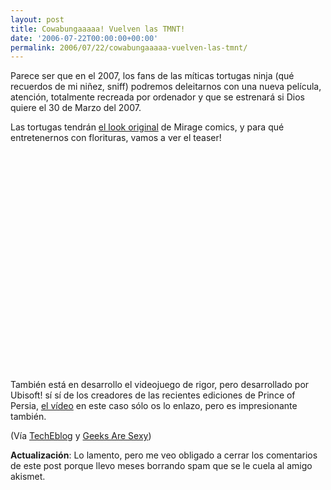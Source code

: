```yaml
---
layout: post
title: Cowabungaaaaa! Vuelven las TMNT!
date: '2006-07-22T00:00:00+00:00'
permalink: 2006/07/22/cowabungaaaaa-vuelven-las-tmnt/
---
```

Parece ser que en el 2007, los fans de las míticas tortugas ninja (qué recuerdos de mi niñez, sniff) podremos deleitarnos con una nueva película, atención, totalmente recreada por ordenador y que se estrenará si Dios quiere el 30 de Marzo del 2007.

Las tortugas tendrán <a href="http://en.wikipedia.org/wiki/Teenage_Mutant_Ninja_Turtles_(Mirage_comics)">el look original</a> de Mirage comics, y para qué entretenernos con florituras, vamos a ver el teaser!

<object width="425" height="350"><param name="movie" value="http://www.youtube.com/v/JwcH1RliBZ8"></param><embed src="http://www.youtube.com/v/JwcH1RliBZ8" type="application/x-shockwave-flash" width="425" height="350"></embed></object>

También está en desarrollo el videojuego de rigor, pero desarrollado por Ubisoft! sí sí de los creadores de las recientes ediciones de Prince of Persia, <a href="http://www.youtube.com/watch?v=uAArd_6Ohbc">el vídeo</a> en este caso sólo os lo enlazo, pero es impresionante también.

(Vía <a href="http://www.techeblog.com/index.php/tech-gadget/first-look-ubisofts-tmnt-game">TechEblog</a> y <a href="http://geeksaresexy.blogspot.com/2006/07/cowabunga-dudes.html">Geeks Are Sexy</a>)

<strong>Actualización</strong>: Lo lamento, pero me veo obligado a cerrar los comentarios de este post porque llevo meses borrando spam que se le cuela al amigo akismet.
